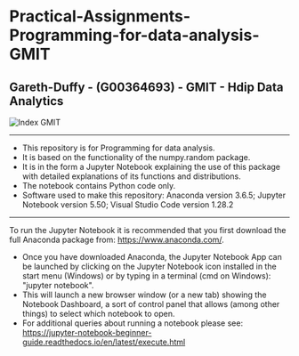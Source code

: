 # Practical-Assignments-Programming-for-data-analysis-GMIT

## Gareth-Duffy - (G00364693) - GMIT - Hdip Data Analytics

<img src="https://image.ibb.co/gw4Gen/Index_GMIT.png" alt="Index GMIT" border="0" />

----------------------------------------------------------------------------------------------------------------------------------------
* This repository is for Programming for data analysis.
* It is based on the functionality of the numpy.random package.
* It is in the form a Jupyter Notebook explaining the use of this package with detailed explanations of its functions and distributions.
* The notebook contains Python code only.
* Software used to make this repository: Anaconda version 3.6.5; Jupyter Notebook version 5.50; Visual Studio Code version 1.28.2
---------------------------------
To run the Jupyter Notebook it is recommended that you first download the full Anaconda package from: https://www.anaconda.com/.
* Once you have downloaded Anaconda, the Jupyter Notebook App can be launched by clicking on the Jupyter Notebook icon installed in the start menu (Windows) or by typing in a terminal (cmd on Windows): "jupyter notebook".
* This will launch a new browser window (or a new tab) showing the Notebook Dashboard, a sort of control panel that allows (among other things) to select which notebook to open.
* For additional queries about running a notebook please see: https://jupyter-notebook-beginner-guide.readthedocs.io/en/latest/execute.html
